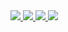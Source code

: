 <a href="https://fydne.xyz">
  <img src="https://github-readme-stats.vercel.app/api?username=fydne&count_private=true&theme=chartreuse-dark&show_icons=true">
</a>

<a href="https://fydne.xyz">
  <img src="https://github-readme-stats.vercel.app/api/top-langs?username=fydne&count_private=true&theme=chartreuse-dark&layout=compact">
</a>
<a href="https://github.com/fydne/Qurre-sl">
  <img src="https://github-readme-stats.vercel.app/api/pin?username=fydne&repo=Qurre-sl&count_private=true&theme=chartreuse-dark&layout=compact">
</a>
<a href="https://github.com/fydne/SCPDiscordLogs">
  <img src="https://github-readme-stats.vercel.app/api/pin?username=fydne&repo=SCPDiscordLogs&count_private=true&theme=chartreuse-dark&layout=compact">
</a>
